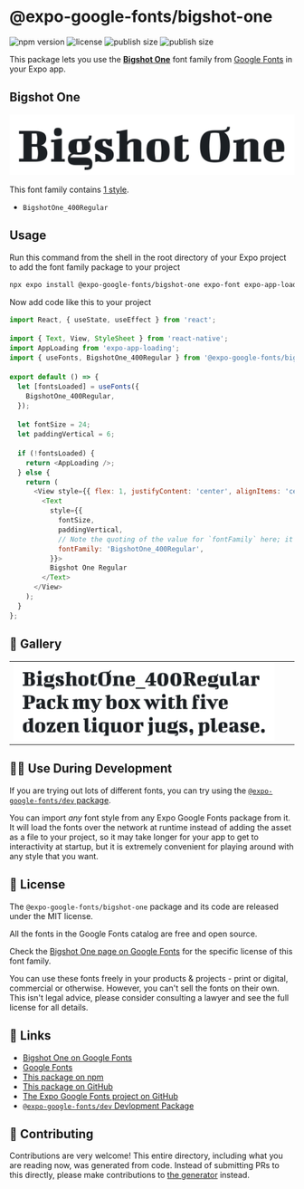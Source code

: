 # @expo-google-fonts/bigshot-one

![npm version](https://flat.badgen.net/npm/v/@expo-google-fonts/bigshot-one)
![license](https://flat.badgen.net/github/license/expo/google-fonts)
![publish size](https://flat.badgen.net/packagephobia/install/@expo-google-fonts/bigshot-one)
![publish size](https://flat.badgen.net/packagephobia/publish/@expo-google-fonts/bigshot-one)

This package lets you use the [**Bigshot One**](https://fonts.google.com/specimen/Bigshot+One) font family from [Google Fonts](https://fonts.google.com/) in your Expo app.

## Bigshot One

![Bigshot One](./font-family.png)

This font family contains [1 style](#-gallery).

- `BigshotOne_400Regular`

## Usage

Run this command from the shell in the root directory of your Expo project to add the font family package to your project
```sh
npx expo install @expo-google-fonts/bigshot-one expo-font expo-app-loading
```

Now add code like this to your project
```js
import React, { useState, useEffect } from 'react';

import { Text, View, StyleSheet } from 'react-native';
import AppLoading from 'expo-app-loading';
import { useFonts, BigshotOne_400Regular } from '@expo-google-fonts/bigshot-one';

export default () => {
  let [fontsLoaded] = useFonts({
    BigshotOne_400Regular,
  });

  let fontSize = 24;
  let paddingVertical = 6;

  if (!fontsLoaded) {
    return <AppLoading />;
  } else {
    return (
      <View style={{ flex: 1, justifyContent: 'center', alignItems: 'center' }}>
        <Text
          style={{
            fontSize,
            paddingVertical,
            // Note the quoting of the value for `fontFamily` here; it expects a string!
            fontFamily: 'BigshotOne_400Regular',
          }}>
          Bigshot One Regular
        </Text>
      </View>
    );
  }
};

```

## 🔡 Gallery


||||
|-|-|-|
|![BigshotOne_400Regular](./BigshotOne_400Regular.ttf.png)||||


## 👩‍💻 Use During Development

If you are trying out lots of different fonts, you can try using the [`@expo-google-fonts/dev` package](https://github.com/expo/google-fonts/tree/master/font-packages/dev#readme).

You can import *any* font style from any Expo Google Fonts package from it. It will load the fonts
over the network at runtime instead of adding the asset as a file to your project, so it may take longer
for your app to get to interactivity at startup, but it is extremely convenient
for playing around with any style that you want.

## 📖 License

The `@expo-google-fonts/bigshot-one` package and its code are released under the MIT license.

All the fonts in the Google Fonts catalog are free and open source.

Check the [Bigshot One page on Google Fonts](https://fonts.google.com/specimen/Bigshot+One) for the specific license of this font family.

You can use these fonts freely in your products & projects - print or digital, commercial or otherwise. However, you can't sell the fonts on their own. This isn't legal advice, please consider consulting a lawyer and see the full license for all details.

## 🔗 Links

- [Bigshot One on Google Fonts](https://fonts.google.com/specimen/Bigshot+One)
- [Google Fonts](https://fonts.google.com/)
- [This package on npm](https://www.npmjs.com/package/@expo-google-fonts/bigshot-one)
- [This package on GitHub](https://github.com/expo/google-fonts/tree/master/font-packages/bigshot-one)
- [The Expo Google Fonts project on GitHub](https://github.com/expo/google-fonts)
- [`@expo-google-fonts/dev` Devlopment Package](https://github.com/expo/google-fonts/tree/master/font-packages/dev)

## 🤝 Contributing

Contributions are very welcome! This entire directory, including what you are reading now, was generated from code. Instead of submitting PRs to this directly, please make contributions to [the generator](https://github.com/expo/google-fonts/tree/master/packages/generator) instead.
